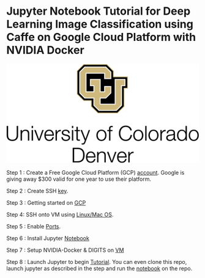 # Jupyter Notebook Tutorial for Deep Learning Image Classification using Caffe on Google Cloud Platform with NVIDIA Docker

<kbd>
  <img src="/cudenver.png">
</kbd>

Step 1 : Create a Free Google Cloud Platform (GCP) [account](https://github.com/s3p02/free_gcp_account/blob/master/README.md). 
Google is giving away $300 valid for one year to use their platform.

Step 2 : Create SSH [key](https://github.com/s3p02/create_ssh_mac_and_linux_and_windows/blob/master/README.md).

Step 3 : Getting started on [GCP](https://github.com/s3p02/gcp_console_getting_started/blob/master/README.md)

Step 4: SSH onto VM using [Linux/Mac OS](https://github.com/s3p02/SSH_INTO_GCP/blob/master/README.md).

Step 5 : Enable [Ports](https://github.com/s3p02/GCP_ENABLE_PORTS/blob/master/README.md).

Step 6 : Install Jupyter [Notebook](https://github.com/s3p02/gcp_install_anaconda_python/blob/master/README.md)

Step 7 : Setup NVIDIA-Docker & DIGITS on [VM](https://github.com/s3p02/building_digits_on_gcp_docker/blob/master/README.md)

Step 8 : Launch Jupyter to begin [Tutorial](https://github.com/s3p02/digits_docker_jupyter/blob/master/README.md).
You can even clone this repo, launch jupyter as described in the step and run the [notebook](https://github.com/s3p02/jupyter_gcp_nvidia-docker_digits/blob/master/gcp_docker_digits_jupyter.ipynb) on the repo.
